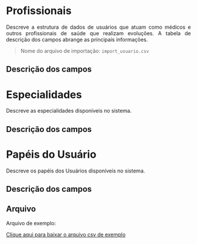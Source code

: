 # Profissionais

<p align="justify"> 
Descreve a estrutura de dados de usuários que atuam como médicos e outros profissionais de saúde que realizam evoluções. A tabela de descrição dos campos abrange as principais informações.
 </p>

> Nome do arquivo de importação: `import_usuario.csv`


## Descrição dos campos

[](tables/campos.md ':include')


# Especialidades
<p align="justify">
Descreve as especialidades disponíveis no sistema.
 </p>

 ## Descrição dos campos

[](tables/especialidades.md ':include')


# Papéis do Usuário 
<p align="justify"> 
Descreve os papéis dos Usuários disponíveis no sistema.
 </p>


## Descrição dos campos

[](tables/papeis_usuario.md ':include')


## Arquivo
<p align="justify">Arquivo de exemplo:</p>

[Clique aqui para baixar o arquivo csv de exemplo](../../arquivos_exemplos/import_profissional.csv ':ignore')
